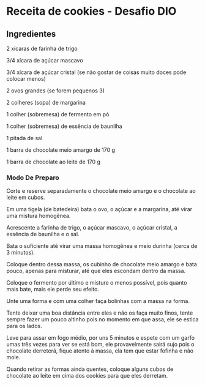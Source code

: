 # Receita de cookies -  Desafio DIO

## Ingredientes 

2 xícaras de farinha de trigo

3/4 xícara de açúcar mascavo

3/4 xícara de açúcar cristal (se não gostar de coisas muito doces pode colocar menos)

2 ovos grandes (se forem pequenos 3)

2 colheres (sopa) de margarina

1 colher (sobremesa) de fermento em pó

1 colher (sobremesa) de essência de baunilha

1 pitada de sal

1 barra de chocolate meio amargo de 170 g

1 barra de chocolate ao leite de 170 g


### Modo De Preparo

Corte e reserve separadamente o chocolate meio amargo e o chocolate ao leite em cubos.

Em uma tigela (de batedeira) bata o ovo, o açúcar e a margarina, até virar uma mistura homogênea.

Acrescente a farinha de trigo, o açúcar mascavo, o açúcar cristal, a essência de baunilha e o sal.

Bata o suficiente até virar uma massa homogênea e meio durinha (cerca de 3 minutos).

Coloque dentro dessa massa, os cubinho de chocolate meio amargo e bata pouco, apenas para misturar, até que eles escondam dentro da massa.

Coloque o fermento por último e misture o menos possível, pois quanto mais bate, mais ele perde seu efeito.

Unte uma forma e com uma colher faça bolinhas com a massa na forma.

Tente deixar uma boa distância entre eles e não os faça muito finos, tente sempre fazer um pouco altinho pois no momento em que assa, ele se estica para os lados.

Leve para assar em fogo médio, por uns 5 minutos e espete com um garfo umas três vezes para ver se está bom, ele provavelmente sairá sujo pois o chocolate derreterá, fique atento à massa, ela tem que estar fofinha e não mole.

Quando retirar as formas ainda quentes, coloque alguns cubos de chocolate ao leite em cima dos cookies para que eles derretam.
